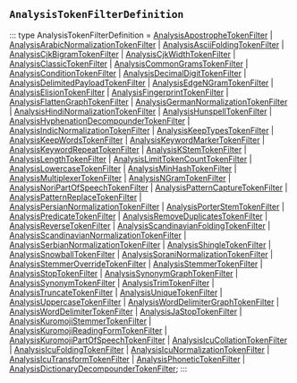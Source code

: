 ## `AnalysisTokenFilterDefinition`
:::
type AnalysisTokenFilterDefinition = [AnalysisApostropheTokenFilter](./AnalysisApostropheTokenFilter.md) | [AnalysisArabicNormalizationTokenFilter](./AnalysisArabicNormalizationTokenFilter.md) | [AnalysisAsciiFoldingTokenFilter](./AnalysisAsciiFoldingTokenFilter.md) | [AnalysisCjkBigramTokenFilter](./AnalysisCjkBigramTokenFilter.md) | [AnalysisCjkWidthTokenFilter](./AnalysisCjkWidthTokenFilter.md) | [AnalysisClassicTokenFilter](./AnalysisClassicTokenFilter.md) | [AnalysisCommonGramsTokenFilter](./AnalysisCommonGramsTokenFilter.md) | [AnalysisConditionTokenFilter](./AnalysisConditionTokenFilter.md) | [AnalysisDecimalDigitTokenFilter](./AnalysisDecimalDigitTokenFilter.md) | [AnalysisDelimitedPayloadTokenFilter](./AnalysisDelimitedPayloadTokenFilter.md) | [AnalysisEdgeNGramTokenFilter](./AnalysisEdgeNGramTokenFilter.md) | [AnalysisElisionTokenFilter](./AnalysisElisionTokenFilter.md) | [AnalysisFingerprintTokenFilter](./AnalysisFingerprintTokenFilter.md) | [AnalysisFlattenGraphTokenFilter](./AnalysisFlattenGraphTokenFilter.md) | [AnalysisGermanNormalizationTokenFilter](./AnalysisGermanNormalizationTokenFilter.md) | [AnalysisHindiNormalizationTokenFilter](./AnalysisHindiNormalizationTokenFilter.md) | [AnalysisHunspellTokenFilter](./AnalysisHunspellTokenFilter.md) | [AnalysisHyphenationDecompounderTokenFilter](./AnalysisHyphenationDecompounderTokenFilter.md) | [AnalysisIndicNormalizationTokenFilter](./AnalysisIndicNormalizationTokenFilter.md) | [AnalysisKeepTypesTokenFilter](./AnalysisKeepTypesTokenFilter.md) | [AnalysisKeepWordsTokenFilter](./AnalysisKeepWordsTokenFilter.md) | [AnalysisKeywordMarkerTokenFilter](./AnalysisKeywordMarkerTokenFilter.md) | [AnalysisKeywordRepeatTokenFilter](./AnalysisKeywordRepeatTokenFilter.md) | [AnalysisKStemTokenFilter](./AnalysisKStemTokenFilter.md) | [AnalysisLengthTokenFilter](./AnalysisLengthTokenFilter.md) | [AnalysisLimitTokenCountTokenFilter](./AnalysisLimitTokenCountTokenFilter.md) | [AnalysisLowercaseTokenFilter](./AnalysisLowercaseTokenFilter.md) | [AnalysisMinHashTokenFilter](./AnalysisMinHashTokenFilter.md) | [AnalysisMultiplexerTokenFilter](./AnalysisMultiplexerTokenFilter.md) | [AnalysisNGramTokenFilter](./AnalysisNGramTokenFilter.md) | [AnalysisNoriPartOfSpeechTokenFilter](./AnalysisNoriPartOfSpeechTokenFilter.md) | [AnalysisPatternCaptureTokenFilter](./AnalysisPatternCaptureTokenFilter.md) | [AnalysisPatternReplaceTokenFilter](./AnalysisPatternReplaceTokenFilter.md) | [AnalysisPersianNormalizationTokenFilter](./AnalysisPersianNormalizationTokenFilter.md) | [AnalysisPorterStemTokenFilter](./AnalysisPorterStemTokenFilter.md) | [AnalysisPredicateTokenFilter](./AnalysisPredicateTokenFilter.md) | [AnalysisRemoveDuplicatesTokenFilter](./AnalysisRemoveDuplicatesTokenFilter.md) | [AnalysisReverseTokenFilter](./AnalysisReverseTokenFilter.md) | [AnalysisScandinavianFoldingTokenFilter](./AnalysisScandinavianFoldingTokenFilter.md) | [AnalysisScandinavianNormalizationTokenFilter](./AnalysisScandinavianNormalizationTokenFilter.md) | [AnalysisSerbianNormalizationTokenFilter](./AnalysisSerbianNormalizationTokenFilter.md) | [AnalysisShingleTokenFilter](./AnalysisShingleTokenFilter.md) | [AnalysisSnowballTokenFilter](./AnalysisSnowballTokenFilter.md) | [AnalysisSoraniNormalizationTokenFilter](./AnalysisSoraniNormalizationTokenFilter.md) | [AnalysisStemmerOverrideTokenFilter](./AnalysisStemmerOverrideTokenFilter.md) | [AnalysisStemmerTokenFilter](./AnalysisStemmerTokenFilter.md) | [AnalysisStopTokenFilter](./AnalysisStopTokenFilter.md) | [AnalysisSynonymGraphTokenFilter](./AnalysisSynonymGraphTokenFilter.md) | [AnalysisSynonymTokenFilter](./AnalysisSynonymTokenFilter.md) | [AnalysisTrimTokenFilter](./AnalysisTrimTokenFilter.md) | [AnalysisTruncateTokenFilter](./AnalysisTruncateTokenFilter.md) | [AnalysisUniqueTokenFilter](./AnalysisUniqueTokenFilter.md) | [AnalysisUppercaseTokenFilter](./AnalysisUppercaseTokenFilter.md) | [AnalysisWordDelimiterGraphTokenFilter](./AnalysisWordDelimiterGraphTokenFilter.md) | [AnalysisWordDelimiterTokenFilter](./AnalysisWordDelimiterTokenFilter.md) | [AnalysisJaStopTokenFilter](./AnalysisJaStopTokenFilter.md) | [AnalysisKuromojiStemmerTokenFilter](./AnalysisKuromojiStemmerTokenFilter.md) | [AnalysisKuromojiReadingFormTokenFilter](./AnalysisKuromojiReadingFormTokenFilter.md) | [AnalysisKuromojiPartOfSpeechTokenFilter](./AnalysisKuromojiPartOfSpeechTokenFilter.md) | [AnalysisIcuCollationTokenFilter](./AnalysisIcuCollationTokenFilter.md) | [AnalysisIcuFoldingTokenFilter](./AnalysisIcuFoldingTokenFilter.md) | [AnalysisIcuNormalizationTokenFilter](./AnalysisIcuNormalizationTokenFilter.md) | [AnalysisIcuTransformTokenFilter](./AnalysisIcuTransformTokenFilter.md) | [AnalysisPhoneticTokenFilter](./AnalysisPhoneticTokenFilter.md) | [AnalysisDictionaryDecompounderTokenFilter](./AnalysisDictionaryDecompounderTokenFilter.md);
:::
